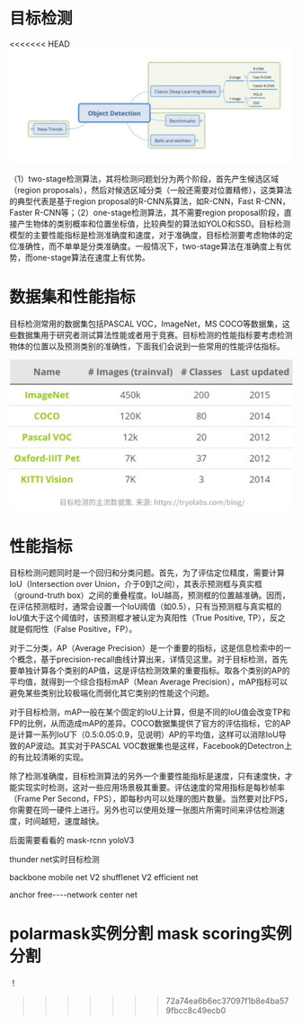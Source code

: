 目标检测
=================

<<<<<<< HEAD
![](./images/detection.png)

（1）two-stage检测算法，其将检测问题划分为两个阶段，首先产生候选区域（region proposals），然后对候选区域分类（一般还需要对位置精修），这类算法的典型代表是基于region proposal的R-CNN系算法，如R-CNN，Fast R-CNN，Faster R-CNN等；（2）one-stage检测算法，其不需要region proposal阶段，直接产生物体的类别概率和位置坐标值，比较典型的算法如YOLO和SSD。目标检测模型的主要性能指标是检测准确度和速度，对于准确度，目标检测要考虑物体的定位准确性，而不单单是分类准确度。一般情况下，two-stage算法在准确度上有优势，而one-stage算法在速度上有优势。

数据集和性能指标
==============
目标检测常用的数据集包括PASCAL VOC，ImageNet，MS COCO等数据集，这些数据集用于研究者测试算法性能或者用于竞赛。目标检测的性能指标要考虑检测物体的位置以及预测类别的准确性，下面我们会说到一些常用的性能评估指标。

![](./images/det_dataset.png)

性能指标
===========
目标检测问题同时是一个回归和分类问题。首先，为了评估定位精度，需要计算IoU（Intersection over Union，介于0到1之间），其表示预测框与真实框（ground-truth box）之间的重叠程度。IoU越高，预测框的位置越准确。因而，在评估预测框时，通常会设置一个IoU阈值（如0.5），只有当预测框与真实框的IoU值大于这个阈值时，该预测框才被认定为真阳性（True Positive, TP），反之就是假阳性（False Positive，FP）。

对于二分类，AP（Average Precision）是一个重要的指标，这是信息检索中的一个概念，基于precision-recall曲线计算出来，详情见这里。对于目标检测，首先要单独计算各个类别的AP值，这是评估检测效果的重要指标。取各个类别的AP的平均值，就得到一个综合指标mAP（Mean Average Precision），mAP指标可以避免某些类别比较极端化而弱化其它类别的性能这个问题。

对于目标检测，mAP一般在某个固定的IoU上计算，但是不同的IoU值会改变TP和FP的比例，从而造成mAP的差异。COCO数据集提供了官方的评估指标，它的AP是计算一系列IoU下（0.5:0.05:0.9，见说明）AP的平均值，这样可以消除IoU导致的AP波动。其实对于PASCAL VOC数据集也是这样，Facebook的Detectron上的有比较清晰的实现。

除了检测准确度，目标检测算法的另外一个重要性能指标是速度，只有速度快，才能实现实时检测，这对一些应用场景极其重要。评估速度的常用指标是每秒帧率（Frame Per Second，FPS），即每秒内可以处理的图片数量。当然要对比FPS，你需要在同一硬件上进行。另外也可以使用处理一张图片所需时间来评估检测速度，时间越短，速度越快。

后面需要看看的
mask-rcnn
yoloV3


thunder net实时目标检测

backbone
mobile net V2
shufflenet V2 
efficient net

anchor free----network
center net


polarmask实例分割
mask scoring实例分割
=======

！[](./images/detection.png)
>>>>>>> 72a74ea6b6ec37097f1b8e4ba579fbcc8c49ecb0
